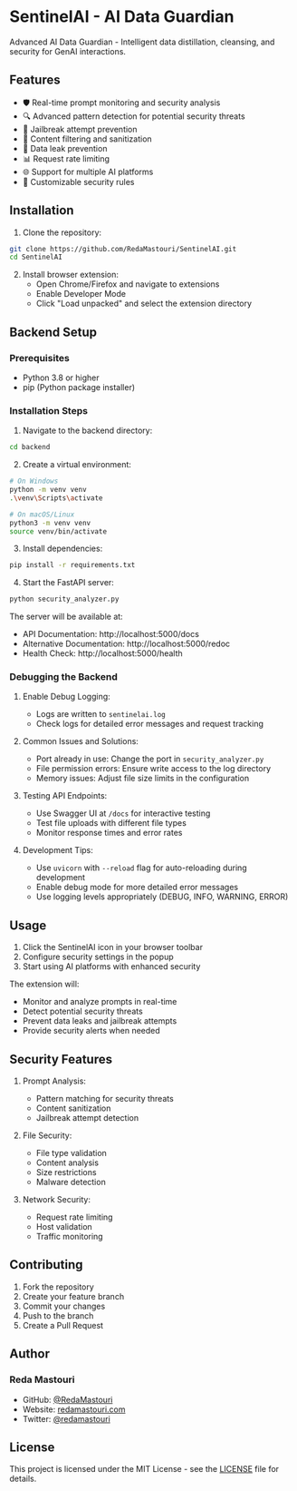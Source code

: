 # SentinelAI - AI Data Guardian

Advanced AI Data Guardian - Intelligent data distillation, cleansing, and security for GenAI interactions.

## Features

- 🛡️ Real-time prompt monitoring and security analysis
- 🔍 Advanced pattern detection for potential security threats
- 🚫 Jailbreak attempt prevention
- 📝 Content filtering and sanitization
- 🔐 Data leak prevention
- 📊 Request rate limiting
- 🌐 Support for multiple AI platforms
- 🎯 Customizable security rules

## Installation

1. Clone the repository:
```bash
git clone https://github.com/RedaMastouri/SentinelAI.git
cd SentinelAI
```

2. Install browser extension:
   - Open Chrome/Firefox and navigate to extensions
   - Enable Developer Mode
   - Click "Load unpacked" and select the extension directory

## Backend Setup

### Prerequisites
- Python 3.8 or higher
- pip (Python package installer)

### Installation Steps

1. Navigate to the backend directory:
```bash
cd backend
```

2. Create a virtual environment:
```bash
# On Windows
python -m venv venv
.\venv\Scripts\activate

# On macOS/Linux
python3 -m venv venv
source venv/bin/activate
```

3. Install dependencies:
```bash
pip install -r requirements.txt
```

4. Start the FastAPI server:
```bash
python security_analyzer.py
```

The server will be available at:
- API Documentation: http://localhost:5000/docs
- Alternative Documentation: http://localhost:5000/redoc
- Health Check: http://localhost:5000/health

### Debugging the Backend

1. Enable Debug Logging:
   - Logs are written to `sentinelai.log`
   - Check logs for detailed error messages and request tracking

2. Common Issues and Solutions:
   - Port already in use: Change the port in `security_analyzer.py`
   - File permission errors: Ensure write access to the log directory
   - Memory issues: Adjust file size limits in the configuration

3. Testing API Endpoints:
   - Use Swagger UI at `/docs` for interactive testing
   - Test file uploads with different file types
   - Monitor response times and error rates

4. Development Tips:
   - Use `uvicorn` with `--reload` flag for auto-reloading during development
   - Enable debug mode for more detailed error messages
   - Use logging levels appropriately (DEBUG, INFO, WARNING, ERROR)

## Usage

1. Click the SentinelAI icon in your browser toolbar
2. Configure security settings in the popup
3. Start using AI platforms with enhanced security

The extension will:
- Monitor and analyze prompts in real-time
- Detect potential security threats
- Prevent data leaks and jailbreak attempts
- Provide security alerts when needed

## Security Features

1. Prompt Analysis:
   - Pattern matching for security threats
   - Content sanitization
   - Jailbreak attempt detection

2. File Security:
   - File type validation
   - Content analysis
   - Size restrictions
   - Malware detection

3. Network Security:
   - Request rate limiting
   - Host validation
   - Traffic monitoring

## Contributing

1. Fork the repository
2. Create your feature branch
3. Commit your changes
4. Push to the branch
5. Create a Pull Request

## Author

### Reda Mastouri
- GitHub: [@RedaMastouri](https://github.com/RedaMastouri)
- Website: [redamastouri.com](https://redamastouri.com)
- Twitter: [@redamastouri](https://twitter.com/redamastouri)

## License

This project is licensed under the MIT License - see the [LICENSE](LICENSE) file for details. 
